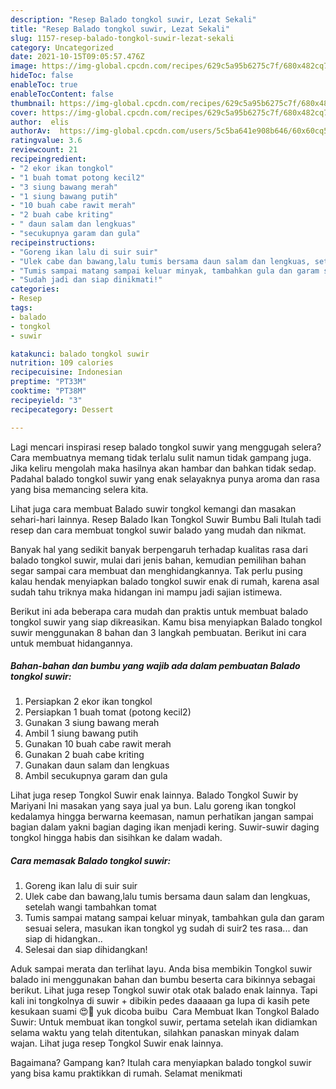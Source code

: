 ```yaml
---
description: "Resep Balado tongkol suwir, Lezat Sekali"
title: "Resep Balado tongkol suwir, Lezat Sekali"
slug: 1157-resep-balado-tongkol-suwir-lezat-sekali
category: Uncategorized
date: 2021-10-15T09:05:57.476Z
image: https://img-global.cpcdn.com/recipes/629c5a95b6275c7f/680x482cq70/balado-tongkol-suwir-foto-resep-utama.jpg
hideToc: false
enableToc: true
enableTocContent: false
thumbnail: https://img-global.cpcdn.com/recipes/629c5a95b6275c7f/680x482cq70/balado-tongkol-suwir-foto-resep-utama.jpg
cover: https://img-global.cpcdn.com/recipes/629c5a95b6275c7f/680x482cq70/balado-tongkol-suwir-foto-resep-utama.jpg
author:  elis
authorAv:  https://img-global.cpcdn.com/users/5c5ba641e908b646/60x60cq50/avatar.jpg
ratingvalue: 3.6
reviewcount: 21
recipeingredient:
- "2 ekor ikan tongkol"
- "1 buah tomat potong kecil2"
- "3 siung bawang merah"
- "1 siung bawang putih"
- "10 buah cabe rawit merah"
- "2 buah cabe kriting"
- " daun salam dan lengkuas"
- "secukupnya garam dan gula"
recipeinstructions:
- "Goreng ikan lalu di suir suir"
- "Ulek cabe dan bawang,lalu tumis bersama daun salam dan lengkuas, setelah wangi tambahkan tomat"
- "Tumis sampai matang sampai keluar minyak, tambahkan gula dan garam sesuai selera, masukan ikan tongkol yg sudah di suir2 tes rasa... dan siap di hidangkan.."
- "Sudah jadi dan siap dinikmati!"
categories:
- Resep
tags:
- balado
- tongkol
- suwir

katakunci: balado tongkol suwir 
nutrition: 109 calories
recipecuisine: Indonesian
preptime: "PT33M"
cooktime: "PT38M"
recipeyield: "3"
recipecategory: Dessert

---
```



Lagi mencari inspirasi resep balado tongkol suwir yang menggugah selera? Cara membuatnya memang tidak terlalu sulit namun tidak gampang juga. Jika keliru mengolah maka hasilnya akan hambar dan bahkan tidak sedap. Padahal balado tongkol suwir yang enak selayaknya punya aroma dan rasa yang bisa memancing selera kita.


Lihat juga cara membuat Balado suwir tongkol kemangi dan masakan sehari-hari lainnya. Resep Balado Ikan Tongkol Suwir Bumbu Bali Itulah tadi resep dan cara membuat tongkol suwir balado yang mudah dan nikmat.

Banyak hal yang sedikit banyak berpengaruh terhadap kualitas rasa dari balado tongkol suwir, mulai dari jenis bahan, kemudian pemilihan bahan segar sampai cara membuat dan menghidangkannya. Tak perlu pusing kalau hendak menyiapkan balado tongkol suwir enak di rumah, karena asal sudah tahu triknya maka hidangan ini mampu jadi sajian istimewa.


Berikut ini ada beberapa cara mudah dan praktis untuk membuat balado tongkol suwir yang siap dikreasikan. Kamu bisa menyiapkan Balado tongkol suwir menggunakan 8 bahan dan 3 langkah pembuatan. Berikut ini cara untuk membuat hidangannya.

<!--inarticleads1-->

##### Bahan-bahan dan bumbu yang wajib ada dalam pembuatan Balado tongkol suwir:

1. Persiapkan 2 ekor ikan tongkol
1. Persiapkan 1 buah tomat (potong kecil2)
1. Gunakan 3 siung bawang merah
1. Ambil 1 siung bawang putih
1. Gunakan 10 buah cabe rawit merah
1. Gunakan 2 buah cabe kriting
1. Gunakan  daun salam dan lengkuas
1. Ambil secukupnya garam dan gula


Lihat juga resep Tongkol Suwir enak lainnya. Balado Tongkol Suwir by Mariyani Ini masakan yang saya jual ya bun. Lalu goreng ikan tongkol kedalamya hingga berwarna keemasan, namun perhatikan jangan sampai bagian dalam yakni bagian daging ikan menjadi kering. Suwir-suwir daging tongkol hingga habis dan sisihkan ke dalam wadah. 

<!--inarticleads2-->

##### Cara memasak Balado tongkol suwir:

1. Goreng ikan lalu di suir suir
1. Ulek cabe dan bawang,lalu tumis bersama daun salam dan lengkuas, setelah wangi tambahkan tomat
1. Tumis sampai matang sampai keluar minyak, tambahkan gula dan garam sesuai selera, masukan ikan tongkol yg sudah di suir2 tes rasa... dan siap di hidangkan..
1. Selesai dan siap dihidangkan!

Aduk sampai merata dan terlihat layu. Anda bisa membikin Tongkol suwir balado ini menggunakan bahan dan bumbu beserta cara bikinnya sebagai berikut. Lihat juga resep Tongkol suwir otak otak balado enak lainnya. Tapi kali ini tongkolnya di suwir + dibikin pedes daaaaan ga lupa di kasih pete kesukaan suami 😍🤤 yuk dicoba buibu ️ Cara Membuat Ikan Tongkol Balado Suwir: Untuk membuat ikan tongkol suwir, pertama setelah ikan didiamkan selama waktu yang telah ditentukan, silahkan panaskan minyak dalam wajan. Lihat juga resep Tongkol Suwir enak lainnya. 

Bagaimana? Gampang kan? Itulah cara menyiapkan balado tongkol suwir yang bisa kamu praktikkan di rumah. Selamat menikmati

